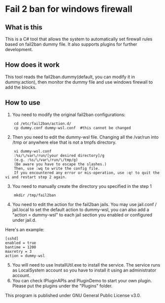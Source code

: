 # Fail 2 ban for windows firewall

## What is this

This is a C# tool that allows the system to automatically set firewall rules based on fail2ban dummy file. It also supports plugins for further development.

## How does it work

This tool reads the fail2ban.dummy(default, you can modify it in dummy.action), then monitor the dummy file and use windows firewall to add the blocks.

## How to use

1. You need to modify the original fail2ban configurations:
   
```
    cd /etc/fail2ban/action.d/
    cp dummy.conf dummy-wsl.conf  #this cannot be changed
```

2. Then you need to edit the dummy-wsl file. Changing all the /var/run into /tmp or anywhere else that is not a tmpfs directory.
    
```
    vi dummy-wsl.conf
    :%s/\/var\/run/[your desired directory]/g
    (e.g. :%s/\/var\/run/\/tmp/g)
    (Be aware you have to escape the slashes.)
    Then, use :wq to write the config file.
    If you encountered any error or mis-operation, use :q! to quit the vi and restart step 2 again.
```
    
3. You need to manually create the directory you specified in the step 1

```
    mkdir /tmp/fail2ban
```

4. You need to edit the action for the fail2ban jails. 
You may use jail.conf / jail.local to set the default action to dummy-wsl, 
you can also add a "action = dummy-wsl" to each jail section you enabled or configured under jail.d.
       
Here's an example:

```
[sshd]
enabled = true
bantime = 1200
maxretry = 3
action = dummy-wsl
```

5. You will need to use InstallUtil.exe to install the service. The service runs as LocalSystem account so you have to install it using an administrator account.
6. You can check IPluginAPIs and PluginDemo to start your own plugin. Please put the plugins under the "Plugins" folder.
    
This program is published under GNU General Public License v3.0.
